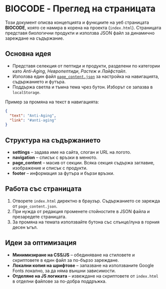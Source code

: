 # BIOCODE - Преглед на страницата

Този документ описва концепцията и функциите на уеб страницата **BIOCODE**, която се намира в корена на проекта (`index.html`). Страницата представя биологични продукти и използва JSON файл за динамично зареждане на съдържание.

## Основна идея
- Представя селекция от пептиди и продукти, разделени по категории като *Anti-Aging*, *Невропептиди*, *Растеж* и *Лайфстайл*.
- Използва един файл [`page_content.json`](../page_content.json) за настройка на навигацията, съдържанието и футъра.
- Поддържа светла и тъмна тема чрез бутон. Изборът се запазва в `localStorage`.

Пример за промяна на текст в навигацията:
```json
{
  "text": "Anti-Aging",
  "link": "#anti-aging"
}
```

## Структура на съдържанието
- **settings** – задава име на сайта, слоган и URL на логото.
- **navigation** – списък с връзки в менюто.
- **page_content** – масив от секции. Всяка секция съдържа заглавие, изображение и списък с продукти.
- **footer** – информация за футъра и бързи връзки.

## Работа със страницата
1. Отворете `index.html` директно в браузър. Съдържанието се зарежда от `page_content.json`.
2. При нужда от редакция променете стойностите в JSON файла и презаредете страницата.
3. За промяна на темата използвайте бутона със слънце/луна в горния десен ъгъл.

## Идеи за оптимизация
- **Минимизиране на CSS/JS** – обединяване на стиловете и скриптовете в един файл за по-бързо зареждане.
- **Локални копия на шрифтове** – запазване на използваните Google Fonts локално, за да няма външни зависимости.
- **Отделяне на JS логиката** – извеждане на скриптовете от `index.html` в отделни файлове за по-добра поддръжка.

